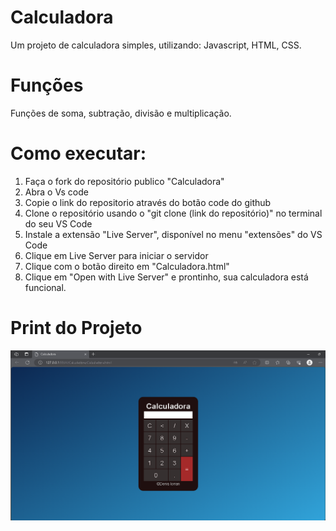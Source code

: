 # Calculadora
Um projeto de calculadora simples, utilizando: Javascript, HTML, CSS.
# Funções
Funções de soma, subtração, divisão e multiplicação.
# Como executar:
1. Faça o fork do repositório publico "Calculadora"
2. Abra o Vs code
3. Copie o link do repositorio através do botão code do github
4. Clone o repositório usando o "git clone (link do repositório)" no terminal do seu VS Code
5. Instale a extensão "Live Server", disponível no menu "extensões" do VS Code
6. Clique em Live Server para iniciar o servidor
7. Clique com o botão direito em "Calculadora.html"
8. Clique em "Open with Live Server" e prontinho, sua calculadora está funcional.

# Print do Projeto
![Captura de Tela](Print/CapturadeTela.png)
